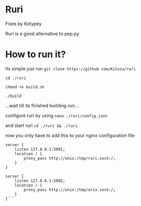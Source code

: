 # Ruri
Fixes by Kotypey

Ruri is a good alternative to pep.py

# How to run it?
Its simple just run
```git clone https://github.com/Kitosu/ruri```

```cd ./ruri```

```chmod +x build.sh```

```./build```

...wait till its finished building ruri...

configure ruri by using
```nano ./ruri/config.json```

and start ruri
```cd ./ruri && ./ruri```

now you only have to add this to your nginx configuration file 

```Ruri
server {
    listen 127.0.0.1:5001;
    location / {
        proxy_pass http://unix:/tmp/ruri.sock:/;
    }
}

server {
    listen 127.0.0.1:5002;
    location / {
        proxy_pass http://unix:/tmp/aria.sock:/;
    }
}```
